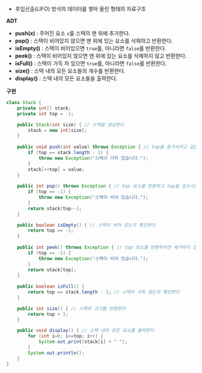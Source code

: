 - 후입선출(LIFO) 방식의 데이터를 쌓아 올린 형태의 자료구조

 **ADT**
- **push(x)** : 주어진 요소 `x`를 스택의 맨 위에 추가한다.
- **pop()** : 스택이 비어있지 않으면 맨 위에 있는 요소를 삭제하고 반환한다.
- **isEmpty()** : 스택이 비어있으면 `true`를, 아니라면 `false`를 반환한다.
- **peek()** : 스택이 비어있지 않으면 맨 위에 있는 요소를 삭제하지 않고 반환한다.
- **isFull()** : 스택이 가득 차 있으면 `true`를, 아니라면 `false`를 반환한다.
- **size()** : 스택 내의 모든 요소들의 개수를 반환한다.
- **display()** : 스택 내의 모든 요소들을 출력한다.

**구현**
```java
class Stack {
    private int[] stack;
    private int top = -1;

	public Stack(int size) { // 스택을 생성한다
		stack = new int[size];
	}
    
    public void push(int value) throws Exception { // top을 증가시키고 값을 스택에 추가한다
        if (top == stack.length - 1) {
            throw new Exception("스택이 가득 찼습니다.");
        }
        stack[++top] = value;
    }
    
    public int pop() throws Exception { // top 요소를 반환하고 top을 감소시킨다
        if (top == -1) {
            throw new Exception("스택이 비어 있습니다.");
        }
        return stack[top--];
    }

    public boolean isEmpty() { // 스택이 비어 있는지 확인한다
        return top == -1;
    }
    
    public int peek() throws Exception { // top 요소를 반환하지만 제거하지 않는다
        if (top == -1) {
            throw new Exception("스택이 비어 있습니다.");
        }
        return stack[top];
    }
    
    public boolean isFull() {
        return top == stack.length - 1; // 스택이 가득 찼는지 확인한다
    }

    public int size() { // 스택의 크기를 반환한다
        return top + 1;
    }

    public void display() { // 스택 내의 모든 요소를 출력한다
        for (int i=0; i<=top; i++) {
            System.out.print(stack[i] + " ");
        }
        System.out.println();
    }
}
```